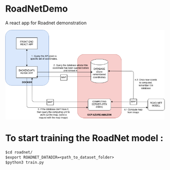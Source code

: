 # RoadNetDemo
A react app for Roadnet demonstration

![Alt text](System.png?raw=true "Title")

# To start training the RoadNet model :
```console 
$cd roadnet/
$export ROADNET_DATADIR=<path_to_dataset_folder>
$python3 train.py
```